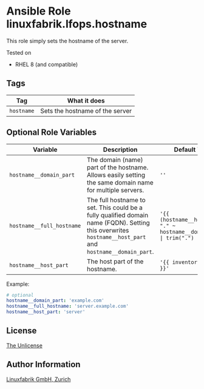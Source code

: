 # Ansible Role linuxfabrik.lfops.hostname

This role simply sets the hostname of the server.

Tested on

* RHEL 8 (and compatible)


## Tags

| Tag        | What it does                    |
| ---        | ------------                    |
| `hostname` | Sets the hostname of the server |


## Optional Role Variables

| Variable | Description | Default Value |
| -------- | ----------- | ------------- |
| `hostname__domain_part` | The domain (name) part of the hostname. Allows easily setting the same domain name for multiple servers. | `''` |
| `hostname__full_hostname` | The full hostname to set. This could be a fully qualified domain name (FQDN). Setting this overwrites `hostname__host_part` and `hostname__domain_part`. | `'{{ (hostname__host_part ~ "." ~ hostname__domain_part) \| trim(".") }}'` |
| `hostname__host_part` | The host part of the hostname. | `'{{ inventory_hostname }}'` |

Example:
```yaml
# optional
hostname__domain_part: 'example.com'
hostname__full_hostname: 'server.example.com'
hostname__host_part: 'server'
```


## License

[The Unlicense](https://unlicense.org/)


## Author Information

[Linuxfabrik GmbH, Zurich](https://www.linuxfabrik.ch)
